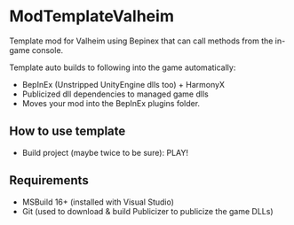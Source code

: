 # ModTemplateValheim
Template mod for Valheim using Bepinex that can call methods from the in-game console.

Template auto builds to following into the game automatically:
 - BepInEx (Unstripped UnityEngine dlls too) + HarmonyX
 - Publicized dll dependencies to managed game dlls
 - Moves your mod into the BepInEx plugins folder.

## How to use template
 - Build project (maybe twice to be sure): PLAY!

## Requirements
 - MSBuild 16+ (installed with Visual Studio)
 - Git (used to download & build Publicizer to publicize the game DLLs)
